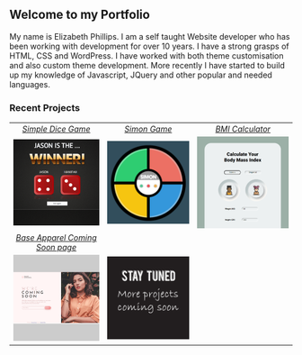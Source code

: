 ## Welcome to my Portfolio

My name is Elizabeth Phillips. I am a self taught Website developer who has been working with development for over 10 years. I have a strong grasps of HTML, CSS and WordPress. I have worked with both theme customisation and also custom theme development.
More recently I have started to build up my knowledge of Javascript, JQuery and other popular and needed languages.

### Recent Projects

|       |           |   |
|:-------------:|:-------------:|:-------------:|
| [*Simple Dice Game*](https://lizuk.github.io/Dice-Game/)     | [*Simon Game*](https://lizuk.github.io/Simon-Game/) | [*BMI Calculator*](https://lizuk.github.io/BMI-Calculator/) |
| ![Image](https://raw.githubusercontent.com/LizUK/Dice-Game/master/screenshot.png)      | ![Image](https://raw.githubusercontent.com/LizUK/Simon-Game/master/images/screenshot.png)      |   ![Image](https://raw.githubusercontent.com/LizUK/BMI-Calculator/master/images/screenshot.png) |
| [*Base Apparel Coming Soon page*](https://lizuk.github.io/Base-Apparel/)     |  |  |
| ![Image](https://raw.githubusercontent.com/LizUK/Base-Apparel/master/images/screenshot.png)      | ![Image](https://raw.githubusercontent.com/LizUK/LizUK.github.io/master/stay%20tuned.png)      |    |
